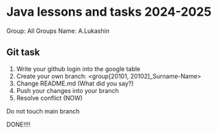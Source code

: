 # Java lessons and tasks 2024-2025

Group: All Groups
Name: A.Lukashin

## Git task

1. Write your github login into the google table
2. Create your own branch: <group[20101, 20102]_Surname-Name>
3. Change README.md (What did you say?)
4. Push your changes into your branch
5. Resolve conflict (NOW)

Do not touch main branch

DONE!!!!
